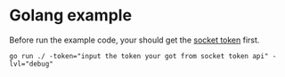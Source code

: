 # Golang example

Before run the example code, your should get the [socket token](https://open.longbridgeapp.com/en/docs/socket-token-api) first.


```shell
go run ./ -token="input the token your got from socket token api" -lvl="debug"
```
